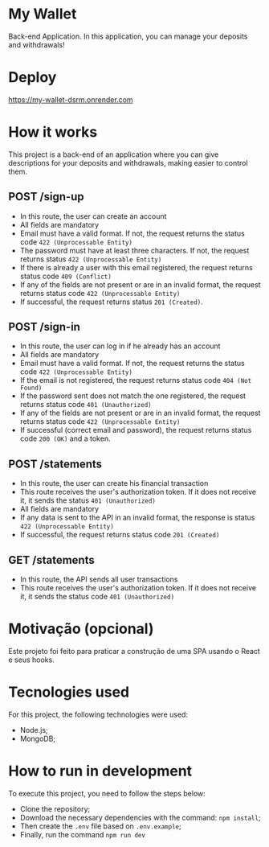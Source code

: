 # My Wallet
Back-end Application. In this application, you can manage your deposits and withdrawals!

# Deploy
https://my-wallet-dsrm.onrender.com

# How it works
This project is a back-end of an application where you can give descriptions for your deposits and withdrawals, making easier to control them.

## **POST /sign-up**

- In this route, the user can create an account
- All fields are mandatory
- Email must have a valid format. If not, the request returns the status code `422 (Unprocessable Entity)`
- The password must have at least three characters. If not, the request returns status `422 (Unprocessable Entity)`
- If there is already a user with this email registered, the request returns status code `409 (Conflict)`
- If any of the fields are not present or are in an invalid format, the request returns status code `422 (Unprocessable Entity)`
- If successful, the request returns status `201 (Created)`.

## **POST /sign-in**

- In this route, the user can log in if he already has an account
- All fields are mandatory
- Email must have a valid format. If not, the request returns the status code `422 (Unprocessable Entity)`
- If the email is not registered, the request returns status code `404 (Not Found)`
- If the password sent does not match the one registered, the request returns status code `401 (Unauthorized)`
- If any of the fields are not present or are in an invalid format, the request returns status code `422 (Unprocessable Entity)`
- If successful (correct email and password), the request returns status code `200 (OK)` and a token.

## **POST /statements**

- In this route, the user can create his financial transaction
- This route receives the user's authorization token. If it does not receive it, it sends the status `401 (Unauthorized)`
- All fields are mandatory
- If any data is sent to the API in an invalid format, the response is status `422 (Unprocessable Entity)`
- If successful, the request returns status code `201 (Created)`

## **GET /statements**

- In this route, the API sends all user transactions
- This route receives the user's authorization token. If it does not receive it, it sends the status code `401 (Unauthorized)`

# Motivação (opcional)
Este projeto foi feito para praticar a construção de uma SPA usando o React e seus hooks.

# Tecnologies used
For this project, the following technologies were used:

- Node.js;
- MongoDB;

# How to run in development

To execute this project, you need to follow the steps below:

- Clone the repository;
- Download the necessary dependencies with the command: `npm install`;
- Then create the `.env` file based on `.env.example`;
- Finally, run the command `npm run dev`
